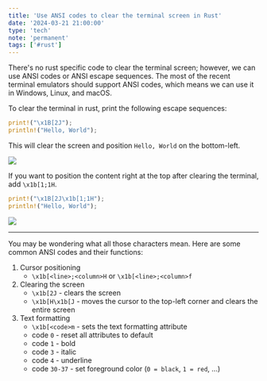 ```yaml
---
title: 'Use ANSI codes to clear the terminal screen in Rust'
date: '2024-03-21 21:00:00'
type: 'tech'
note: 'permanent'
tags: ['#rust']
---
```


There's no rust specific code to clear the terminal screen; however, we can use ANSI codes or ANSI escape sequences. The most of the recent terminal emulators should support ANSI codes, which means we can use it in Windows, Linux, and macOS.

To clear the terminal in rust, print the following escape sequences:

```rust
print!("\x1B[2J");
println!("Hello, World");
```

This will clear the screen and position `Hello, World` on the bottom-left. 

![](/images/2403211936/rust-clear-screen-bottom.webp)

If you want to position the content right at the top after clearing the terminal, add `\x1b[1;1H`.

```rust
print!("\x1B[2J\x1b[1;1H");
println!("Hello, World");
```

![](/images/2403211936/rust-clear-screen-top.webp)

---

You may be wondering what all those characters mean. Here are some common ANSI codes and their functions:

1. Cursor positioning
	- `\x1b[<line>;<column>H` or `\x1b[<line>;<column>f`
2. Clearing the screen
	- `\x1b[2J` - clears the screen
	- `\x1b[H\x1b[J` - moves the cursor to the top-left corner and clears the entire screen
3. Text formatting
	- `\x1b[<code>m` - sets the text formatting attribute
	- code `0` - reset all attributes to default
	- code `1` - bold
	- code `3` - italic
	- code `4` - underline
	- code `30-37` - set foreground color (`0 = black`, `1 = red`, ...)



